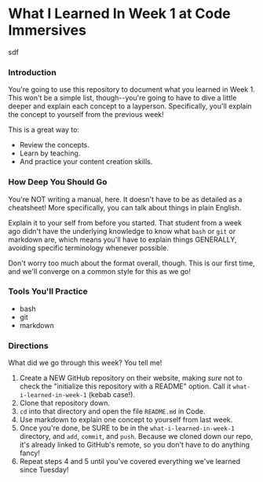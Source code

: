 # What I Learned In Week 1 at Code Immersives

sdf
### Introduction

You're going to use this repository to document what you learned in Week 1. This won't be a simple list, though--you're going to have to dive a little deeper and explain each concept to a layperson. Specifically, you'll explain the concept to yourself from the previous week!

This is a great way to:
* Review the concepts.
* Learn by teaching.
* And practice your content creation skills.


### How Deep You Should Go

You're NOT writing a manual, here. It doesn't have to be as detailed as a cheatsheet! More specifically, you can talk about things in plain English.

Explain it to your self from before you started. That student from a week ago didn't have the underlying knowledge to know what `bash` or `git` or markdown are, which means you'll have to explain things GENERALLY, avoiding specific terminology whenever possible.

Don't worry too much about the format overall, though. This is our first time, and we'll converge on a common style for this as we go!


### Tools You'll Practice

* bash
* git
* markdown


### Directions

What did we go through this week? You tell me!

1. Create a NEW GitHub repository on their website, making _sure_ not to check the "initialize this repository with a README" option. Call it `what-i-learned-in-week-1` (kebab case!).
2. Clone that repository down.
3. `cd` into that directory and open the file `README.md` in Code.
4. Use markdown to explain one concept to yourself from last week.
5. Once you're done, be SURE to be in the `what-i-learned-in-week-1` directory, and `add`, `commit`, and `push`. Because we cloned down our repo, it's already linked to GitHub's remote, so you don't have to do anything fancy!
6. Repeat steps 4 and 5 until you've covered everything we've learned since Tuesday!
